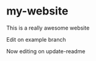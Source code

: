 # my-website

This is a really awesome website

Edit on example branch


Now editing on update-readme
